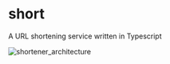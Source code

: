 # short 
A URL shortening service written in Typescript

![shortener_architecture](https://user-images.githubusercontent.com/6937171/159184921-ce1edcdc-59a2-41c0-8bac-0aa4cf5e6998.png)




